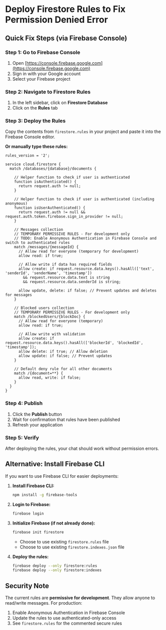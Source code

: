 # Deploy Firestore Rules to Fix Permission Denied Error

## Quick Fix Steps (via Firebase Console)

### Step 1: Go to Firebase Console
1. Open [https://console.firebase.google.com](https://console.firebase.google.com)
2. Sign in with your Google account
3. Select your Firebase project

### Step 2: Navigate to Firestore Rules
1. In the left sidebar, click on **Firestore Database**
2. Click on the **Rules** tab

### Step 3: Deploy the Rules
Copy the contents from `firestore.rules` in your project and paste it into the Firebase Console editor.

**Or manually type these rules:**

```
rules_version = '2';

service cloud.firestore {
  match /databases/{database}/documents {
    
    // Helper function to check if user is authenticated
    function isAuthenticated() {
      return request.auth != null;
    }
    
    // Helper function to check if user is authenticated (including anonymous)
    function isUserAuthenticated() {
      return request.auth != null && request.auth.token.firebase.sign_in_provider != null;
    }
    
    // Messages collection
    // TEMPORARY PERMISSIVE RULES - For development only
    // TODO: Enable Anonymous Authentication in Firebase Console and switch to authenticated rules
    match /messages/{messageId} {
      // Allow read for everyone (temporary for development)
      allow read: if true;
      
      // Allow write if data has required fields
      allow create: if request.resource.data.keys().hasAll(['text', 'senderId', 'senderName', 'timestamp'])
        && request.resource.data.text is string
        && request.resource.data.senderId is string;
        
      allow update, delete: if false; // Prevent updates and deletes for messages
    }
    
    // Blocked users collection
    // TEMPORARY PERMISSIVE RULES - For development only
    match /blockedUsers/{blockDoc} {
      // Allow read for everyone (temporary)
      allow read: if true;
      
      // Allow write with validation
      allow create: if request.resource.data.keys().hasAll(['blockerId', 'blockedId', 'timestamp']);
      allow delete: if true; // Allow deletion
      allow update: if false; // Prevent updates
    }
    
    // Default deny rule for all other documents
    match /{document=**} {
      allow read, write: if false;
    }
  }
}
```

### Step 4: Publish
1. Click the **Publish** button
2. Wait for confirmation that rules have been published
3. Refresh your application

### Step 5: Verify
After deploying the rules, your chat should work without permission errors.

## Alternative: Install Firebase CLI

If you want to use Firebase CLI for easier deployments:

1. **Install Firebase CLI:**
   ```bash
   npm install -g firebase-tools
   ```

2. **Login to Firebase:**
   ```bash
   firebase login
   ```

3. **Initialize Firebase (if not already done):**
   ```bash
   firebase init firestore
   ```
   - Choose to use existing `firestore.rules` file
   - Choose to use existing `firestore.indexes.json` file

4. **Deploy the rules:**
   ```bash
   firebase deploy --only firestore:rules
   firebase deploy --only firestore:indexes
   ```

## Security Note

The current rules are **permissive for development**. They allow anyone to read/write messages. For production:

1. Enable Anonymous Authentication in Firebase Console
2. Update the rules to use authenticated-only access
3. See `firestore.rules` for the commented secure rules


